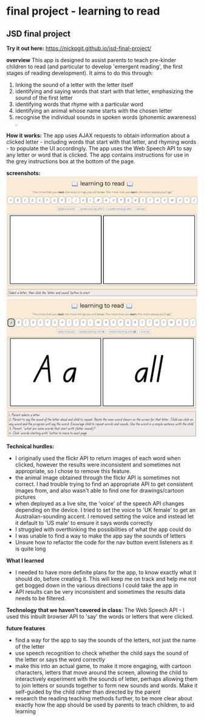 # final project - learning to read
## JSD final project

**Try it out here:** https://nickpgit.github.io/jsd-final-project/

**overview**
This app is designed to assist parents to teach pre-kinder children to read (and particular to develop 'emergent reading', the first stages of reading development). It aims to do this through: 

1. linking the sound of a letter with the letter itself
2. identifying and saying words that start with that letter, emphasizing the sound of the first letter
3. identifying words that rhyme with a particular word
4. identifying an animal whose name starts with the chosen letter
5. recognise the individual sounds in spoken words (phonemic awareness) . 

**How it works:** 
The app uses AJAX requests to obtain information about a clicked letter - including words that start with that letter, and rhyming words - to populate the UI accordingly. The app uses the Web Speech API to say any letter or word that is clicked. The app contains instructions for use in the grey instructions box at the bottom of the page.

**screenshots:** 
![main page](images/main.png)
![letter and sound](images/letter%20and%20sound.png)

**Technical hurdles:** 
- I originally used the flickr API to return images of each word when clicked, however the results were inconsistent and sometimes not appropriate, so I chose to remove this feature.
- the animal image obtained through the flickr API is sometimes not correct. I had trouble trying to find an appropriate API to get consistent images from, and also wasn't able to find one for drawings/cartoon pictures
- when deployed as a live site, the 'voice' of the speech API changes depending on the device. I tried to set the voice to 'UK female' to get an Australian-sounding accent. I removed setting the voice and instead let it default to 'US male' to ensure it says words correctly
- I struggled with overthinking the possibilities of what the app could do
- I was unable to find a way to make the app say the sounds of letters
- Unsure how to refactor the code for the nav button event listeners as it is quite long

**What I learned**
- I needed to have more definite plans for the app, to know exactly what it should do, before creating it. This will keep me on track and help me not get bogged down in the various directions I could take the app in 
- API results can be very inconsistent and sometimes the results data needs to be filtered. 

**Technology that we haven't covered in class:** 
The Web Speech API - I used this inbuilt browser API to 'say' the words or letters that were clicked. 

**future features** 
- find a way for the app to say the sounds of the letters, not just the name of the letter
- use speech recognition to check whether the child says the sound of the letter or says the word correctly 
- make this into an actual game, to make it more engaging, with cartoon characters, letters that move around the screen, allowing the child to interactively experiment with the sounds of letter, perhaps allowing them to join letters or sounds together to form new sounds and words. Make it self-guided by the child rather than directed by the parent 
- research the reading teaching methods further, to be more clear about exactly how the app should be used by parents to teach children, to aid learning
